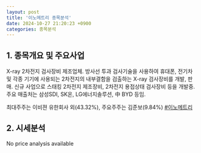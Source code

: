 ```yaml
---
layout: post
title: '이노메트리 종목분석'
date: 2024-10-27 21:20:23 +0900
categories: 종목분석
---
```


## 1. 종목개요 및 주요사업

X-ray 2차전지 검사장비 제조업체. 방사선 투과 검사기술을 사용하여 휴대폰, 전기차 및 각종 기기에 사용되는 2차전지의 내부결함을 검출하는 X-ray 검사장비를 개발, 판매. 신규 사업으로 스태킹 2차전지 제조장비, 2차전지 용접상태 검사장비 등을 개발중. 주요 매출처는 삼성SDI, SK온, LG에너지솔루션, 中 BYD 등임.

최대주주는 이비젼 유한회사 외(43.32%), 주요주주는 김준보(9.84%)
[#이노메트리](#)

## 2. 시세분석

No price analysis available
